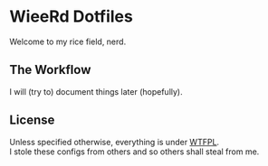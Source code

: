 # WieeRd Dotfiles

Welcome to my rice field, nerd.

## The Workflow

I will (try to) document things later (hopefully).

## License

Unless specified otherwise, everything is under [WTFPL](http://www.wtfpl.net).  
I stole these configs from others and so others shall steal from me.
